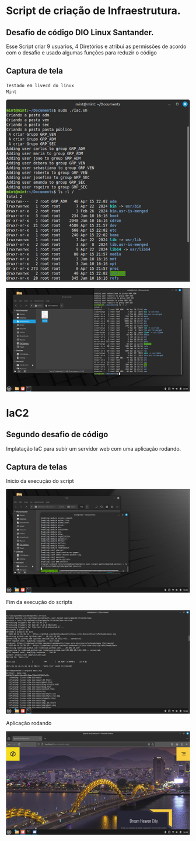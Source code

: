 # Script de criação de Infraestrutura.  
## Desafio de código DIO Linux Santander.


Esse Script criar 9 usuarios, 4 Diretórios e atribui as permissões de acordo com o desafio e usado algumas funções para reduzir o código 

## Captura de tela
<code style="color : oragered">Testado em livecd do linux Mint</code>

![captura de tela do shell](https://github.com/stenioneves/IAC_SCRIPTS/blob/main/Screenshot%20from%202025-04-15%2022-06-56.png?raw=true)
   
![captura de tela do shell 2](https://github.com/stenioneves/IAC_SCRIPTS/blob/main/002.png?raw=true)


# IaC2
## Segundo desafio de código     

Implatação IaC para subir um servidor web com uma aplicação rodando.  

## Captura de telas   

Inicio da execução do script  

![Tela do inicio de scripts](https://github.com/stenioneves/IAC_SCRIPTS/blob/main/IaC2-1.png?raw=true)

Fim da execução do scripts  

![Tela do inicio de scripts](https://github.com/stenioneves/IAC_SCRIPTS/blob/main/IaC2-2.png?raw=true)

Aplicação rodando   

![Tela do inicio de scripts](https://github.com/stenioneves/IAC_SCRIPTS/blob/main/IaC2-3.png?raw=true)







